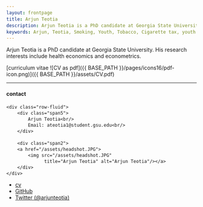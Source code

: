 ```yaml
---
layout: frontpage
title: Arjun Teotia
description: Arjun Teotia is a PhD candidate at Georgia State University. 
keywords: Arjun, Teotia, Smoking, Youth, Tobacco, Cigarette tax, youth use of tobacco, alternative tobacco products
---
```


Arjun Teotia is a PhD candidate at Georgia State University. His research interests include health economics and econometrics.

[curriculum vitae ![CV as pdf]({{ BASE_PATH }}/pages/icons16/pdf-icon.png)]({{ BASE_PATH }}/assets/CV.pdf)<br/>


---


<div class="container">
<h4><a name="contact"></a>contact</h4>

    <div class="row-fluid">
        <div class="span5">
            Arjun Teotia<br/>
            Email: ateotia1@student.gsu.edu<br/>
        </div>

        <div class="span2">
        <a href="/assets/headshot.JPG">
            <img src="/assets/headshot.JPG"
                  title="Arjun Teotia" alt="Arjun Teotia"/></a>
        </div>
    </div>
</div>

<div class="navbar">
  <div class="navbar-inner">
      <ul class="nav">
          <li><a href="[curriculum vitae ![CV as pdf]({{ BASE_PATH }}/pages/icons16/pdf-icon.png)]({{ BASE_PATH }}/assets/CV.pdf)">cv</a></li>
          <li><a href="https://github.com/ateotia1">GitHub</a></li>
          <li><a href="https://twitter.com/arjunteotia">Twitter (@arjunteotia)</a></li>
      </ul>
  </div>
</div>
